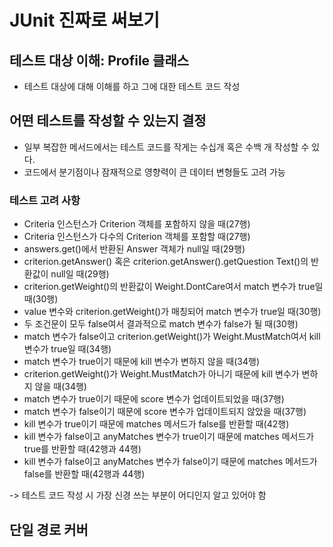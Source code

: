 # JUnit 진짜로 써보기

## 테스트 대상 이해: Profile 클래스

- 테스트 대상에 대해 이해를 하고 그에 대한 테스트 코드 작성

## 어떤 테스트를 작성할 수 있는지 결정

- 일부 복잡한 메서드에서는 테스트 코드를 작게는 수십개 혹은 수백 개 작성할 수 있다.
- 코드에서 분기점이나 잠재적으로 영향력이 큰 데이터 변형들도 고려 가능

### 테스트 고려 사항
- Criteria 인스턴스가 Criterion 객체를 포함하지 않을 때(27행)
- Criteria 인스턴스가 다수의 Criterion 객체를 포함할 때(27행)
- answers.get()에서 반환된 Answer 객체가 null일 때(29행)
- criterion.getAnswer() 혹은 criterion.getAnswer().getQuestion Text()의 반환값이 null일 때(29행)
- criterion.getWeight()의 반환값이 Weight.DontCare여서 match 변수가 true일 때(30행)
- value 변수와 criterion.getWeight()가 매칭되어 match 변수가 true일 때(30행)
- 두 조건문이 모두 false여서 결과적으로 match 변수가 false가 될 때(30행)
- match 변수가 false이고 criterion.getWeight()가 Weight.MustMatch여서 kill 변수가 true일 때(34행)
- match 변수가 true이기 때문에 kill 변수가 변하지 않을 때(34행)
- criterion.getWeight()가 Weight.MustMatch가 아니기 때문에 kill 변수가 변하지 않을 때(34행)
- match 변수가 true이기 때문에 score 변수가 업데이트되었을 때(37행)
- match 변수가 false이기 때문에 score 변수가 업데이트되지 않았을 때(37행)
- kill 변수가 true이기 때문에 matches 메서드가 false를 반환할 때(42행)
- kill 변수가 false이고 anyMatches 변수가 true이기 때문에 matches 메서드가 true를 반환할 때(42행과 44행)
- kill 변수가 false이고 anyMatches 변수가 false이기 때문에 matches 메서드가 false를 반환할 때(42행과 44행)

-> 테스트 코드 작성 시 가장 신경 쓰는 부분이 어디인지 알고 있어야 함

## 단일 경로 커버

